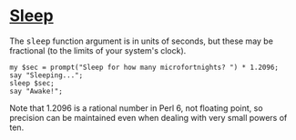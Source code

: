 [1]: http://rosettacode.org/wiki/Sleep

# [Sleep][1]

The <tt>sleep</tt> function argument is in units of seconds, but these may be fractional (to the limits of your system's clock).

```perl6
my $sec = prompt("Sleep for how many microfortnights? ") * 1.2096;
say "Sleeping...";
sleep $sec;
say "Awake!";
```


Note that 1.2096 is a rational number in Perl&#160;6, not floating point, so precision can be maintained even when dealing with very small powers of ten.